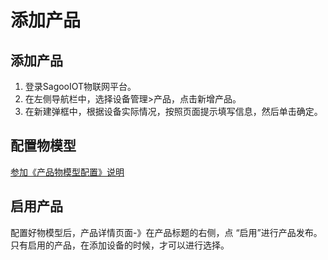 # 添加产品



## 添加产品

1. 登录SagooIOT物联网平台。
2. 在左侧导航栏中，选择设备管理>产品，点击新增产品。
3. 在新建弹框中，根据设备实际情况，按照页面提示填写信息，然后单击确定。


## 配置物模型

[参加《产品物模型配置》说明](../../iot/device/product.md)

## 启用产品

配置好物模型后，产品详情页面-》在产品标题的右侧，点 “启用”进行产品发布。只有启用的产品，在添加设备的时候，才可以进行选择。

